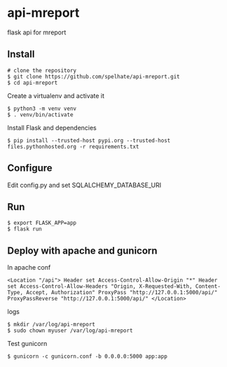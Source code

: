 # api-mreport
flask api for mreport

Install
---------

    # clone the repository
    $ git clone https://github.com/spelhate/api-mreport.git
    $ cd api-mreport


Create a virtualenv and activate it

    $ python3 -m venv venv
    $ . venv/bin/activate


Install Flask and dependencies

    $ pip install --trusted-host pypi.org --trusted-host files.pythonhosted.org -r requirements.txt



Configure
---------

Edit config.py and set SQLALCHEMY_DATABASE_URI



Run
---

    $ export FLASK_APP=app
    $ flask run


Deploy with apache and gunicorn
--------------------------------

In apache conf

`<Location "/api">
	 Header set Access-Control-Allow-Origin "*"
  	 Header set Access-Control-Allow-Headers "Origin, X-Requested-With, Content-Type, Accept, Authorization"
     ProxyPass "http://127.0.0.1:5000/api/"
  	 ProxyPassReverse "http://127.0.0.1:5000/api/"
</Location>`

logs

    $ mkdir /var/log/api-mreport
    $ sudo chown myuser /var/log/api-mreport



Test gunicorn


    $ gunicorn -c gunicorn.conf -b 0.0.0.0:5000 app:app
